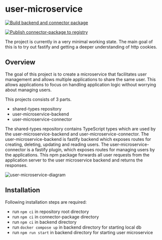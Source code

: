 # user-microservice

[![Build backend and connector package](https://github.com/73nici/user-microservice/actions/workflows/build-dev.yaml/badge.svg)](https://github.com/73nici/user-microservice/actions/workflows/build-dev.yaml)

[![Publish connector-package to registry](https://github.com/73nici/user-microservice/actions/workflows/publish-package-to-registry.yml/badge.svg)](https://github.com/73nici/user-microservice/actions/workflows/publish-package-to-registry.yml)

The project is currently in a very minimal working state.
The main goal of this is to try out fastify and getting a deeper understanding of http cookies.

## Overview

The goal of this project is to create a microservice that facilitates user management and allows multiple applications to share the same user.
This allows applications to focus on handling application logic without worrying about managing users.

This projects consists of 3 parts.
- shared-types repository
- user-microservice-backend
- user-microservice-connector

The shared-types repository contains TypeScript types which are used by the user-microservice-backend and user-microservice-connector.
The user-microservice-backend is fastify backend which exposes routes for creating, deleting, updating and reading users.
The user-microservice-connector is a fastify plugin, which exposes routes for managing users by the applications.
This npm package forwards all user requests from the application server to the user microservice backend and returns the responses.

![user-microservice-diagram](https://github.com/73nici/user-microservice/assets/30949443/2d8eef7c-7eeb-46d2-8b43-d0aed7fb9333)

## Installation

Following installation steps are required:

- run `npm ci` in repository root directory
- run `npm ci` in connector-package directory
- run `npm ci` in backend directory
- run `docker compose up` in backend directory for starting local db
- run `npm run start` in backend directory for starting user microservice
